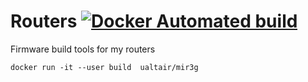# Routers [![Docker Automated build](https://img.shields.io/docker/automated/jrottenberg/ffmpeg.svg)](https://hub.docker.com/r/ualtair/routers/)

Firmware build tools for my routers

`docker run -it --user build  ualtair/mir3g`
